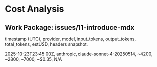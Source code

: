 # Cost Analysis

## Work Package: issues/11-introduce-mdx
timestamp (UTC), provider, model, input_tokens, output_tokens, total_tokens, estUSD, headers snapshot.

2025-10-23T23:45:00Z, anthropic, claude-sonnet-4-20250514, ~4200, ~2800, ~7000, ~$0.35, N/A
